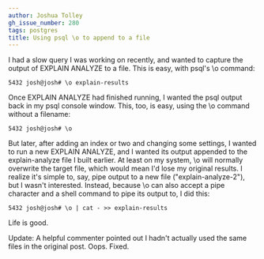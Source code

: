 ```yaml
---
author: Joshua Tolley
gh_issue_number: 280
tags: postgres
title: Using psql \o to append to a file
---
```




I had a slow query I was working on recently, and wanted to capture the output of EXPLAIN ANALYZE to a file. This is easy, with psql's \o command:

```nohighlight
5432 josh@josh# \o explain-results
```

Once EXPLAIN ANALYZE had finished running, I wanted the psql output back in my psql console window. This, too, is easy, using the \o command without a filename:

```nohighlight
5432 josh@josh# \o
```

But later, after adding an index or two and changing some settings, I wanted to run a new EXPLAIN ANALYZE, and I wanted its output appended to the explain-analyze file I built earlier. At least on my system, \o will normally overwrite the target file, which would mean I'd lose my original results. I realize it's simple to, say, pipe output to a new file ("explain-analyze-2"), but I wasn't interested. Instead, because \o can also accept a pipe character and a shell command to pipe its output to, I did this:

```nohighlight
5432 josh@josh# \o | cat - >> explain-results
```

Life is good.

Update: A helpful commenter pointed out I hadn't actually used the same files in the original post. Oops. Fixed.


